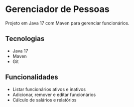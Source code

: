 # Gerenciador de Pessoas

Projeto em Java 17 com Maven para gerenciar funcionários.

## Tecnologias
- Java 17
- Maven
- Git

## Funcionalidades
- Listar funcionários ativos e inativos
- Adicionar, remover e editar funcionários
- Cálculo de salários e relatórios
